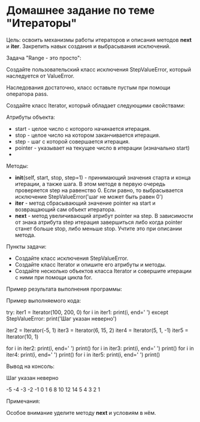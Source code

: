 # Домашнее задание по теме "Итераторы"

Цель: освоить механизмы работы итераторов и описания методов __next__ и __iter__. Закрепить навык создания и выбрасывания исключений.

Задача "Range - это просто":

Создайте пользовательский класс исключения StepValueError, который наследуется от ValueError.

Наследования достаточно, класс оставьте пустым при помощи оператора pass.

Создайте класс Iterator, который обладает следующими свойствами:

Атрибуты объекта:
  - start - целое число с которого начинается итерация.
  - stop - целое число на котором заканчивается итерация.
  - step - шаг с которой совершается итерация.
  - pointer - указывает на текущее число в итерации (изначально start)
  - 
Методы:
  - __init__(self, start, stop, step=1) - принимающий значения старта и конца итерации, а также шага. В этом методе в первую очередь проверяется step на равенство 0. Если равно, то выбрасывается исключение StepValueError('шаг не может быть равен 0')
  - __iter__ - метод сбрасывающий значение pointer на start и возвращающий сам объект итератора.
  - __next__ - метод увеличивающий атрибут pointer на step. В зависимости от знака атрибута step итерация завершиться либо когда pointer станет больше stop, либо меньше stop. Учтите это при описании метода.

Пункты задачи:
  - Создайте класс исключения StepValueError.
  - Создайте класс Iterator и опишите его атрибуты и методы.
  - Создайте несколько объектов класса Iterator и совершите итерации с ними при помощи цикла for.

Пример результата выполнения программы:

Пример выполняемого кода:

try:
  iter1 = Iterator(100, 200, 0)
  for i in iter1:
    print(i, end=' ')
except StepValueError:
  print('Шаг указан неверно')

iter2 = Iterator(-5, 1)
iter3 = Iterator(6, 15, 2)
iter4 = Iterator(5, 1, -1)
iter5 = Iterator(10, 1)


for i in iter2:
  print(i, end=' ')
print()
for i in iter3:
  print(i, end=' ')
print()
for i in iter4:
  print(i, end=' ')
print()
for i in iter5:
  print(i, end=' ')
print()

Вывод на консоль:

Шаг указан неверно

-5 -4 -3 -2 -1 0 1
6 8 10 12 14
5 4 3 2 1

Примечания:

Особое внимание уделите методу __next__ и условиям в нём.
